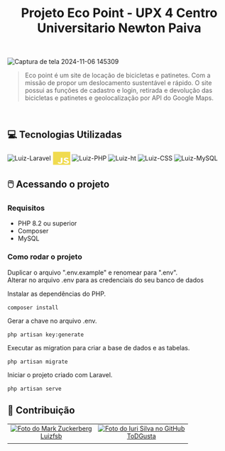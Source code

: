 <h1 align="center">Projeto Eco Point - UPX 4 Centro Universitario Newton Paiva</h1>

<br>

![Captura de tela 2024-11-06 145309](https://github.com/user-attachments/assets/0c038317-c0a5-4d07-b0bc-6e73c21bad7c)

> Eco point é um site de locação de bicicletas e patinetes. Com a missão de propor um deslocamento sustentável e rápido.
O site possui as funções de cadastro e login, retirada e devolução das bicicletas e patinetes e geolocalização por API do Google Maps.

<br>

## 💻 Tecnologias Utilizadas

<div style="display: inline_block; ">
  <img align="center" alt="Luiz-Laravel" height="100" width="100"src="https://cdn.jsdelivr.net/gh/devicons/devicon@latest/icons/laravel/laravel-original-wordmark.svg" />
  <img align="center" alt="Luiz-Js" height="30" width="40" src="https://raw.githubusercontent.com/devicons/devicon/master/icons/javascript/javascript-plain.svg"> 
  <img align="center" alt="Luiz-PHP" height="60" width="40"  src="https://cdn.jsdelivr.net/gh/devicons/devicon@latest/icons/php/php-original.svg"/>  
  <img align="center" alt="Luiz-ht" height="35" width="40" src="https://cdn.jsdelivr.net/gh/devicons/devicon@latest/icons/html5/html5-plain-wordmark.svg" />  
  <img align="center" alt="Luiz-CSS" height="35" width="40" src="https://cdn.jsdelivr.net/gh/devicons/devicon@latest/icons/css3/css3-plain-wordmark.svg" /> 
  <img class="img-MySQl" align="center" alt="Luiz-MySQL" height="50" width="50" src="https://cdn.jsdelivr.net/gh/devicons/devicon@latest/icons/mysql/mysql-plain-wordmark.svg"/>

## 🖱️ Acessando o projeto

### Requisitos

* PHP 8.2 ou superior
* Composer
* MySQL

### Como rodar o projeto

Duplicar o arquivo ".env.example" e renomear para ".env".<br>
Alterar no arquivo .env para as credenciais do seu banco de dados<br>

Instalar as dependências do PHP.
```
composer install
```

Gerar a chave no arquivo .env.
```
php artisan key:generate
```

Executar as migration para criar a base de dados e as tabelas.
```
php artisan migrate
```

Iniciar o projeto criado com Laravel.
```
php artisan serve
```



## 🤝 Contribuição

<table>
  <tr>
    <td align="center">
      <a href="#" title="defina o título do link">
        <img src="https://github.com/user-attachments/assets/df2ba1c3-01cc-4ea3-b35b-44d738295961" width="100px;" alt="Foto do Mark Zuckerberg"/><br>
        <sub>
          <a href="https://github.com/luizfsb">Luizfsb</a>
        </sub>
      </a>
    </td>
    <td align="center">
      <a href="#" title="defina o título do link">
        <img src="https://github.com/user-attachments/assets/f656a2ed-12f9-4e59-a984-49f3cb083e5a" width="100px;" alt="Foto do Iuri Silva no GitHub"/><br>
        <sub>
          <a href="https://github.com/ToDGusta">ToDGusta</a>
        </sub>
      </a>
    </td>
  </tr>
</table>
